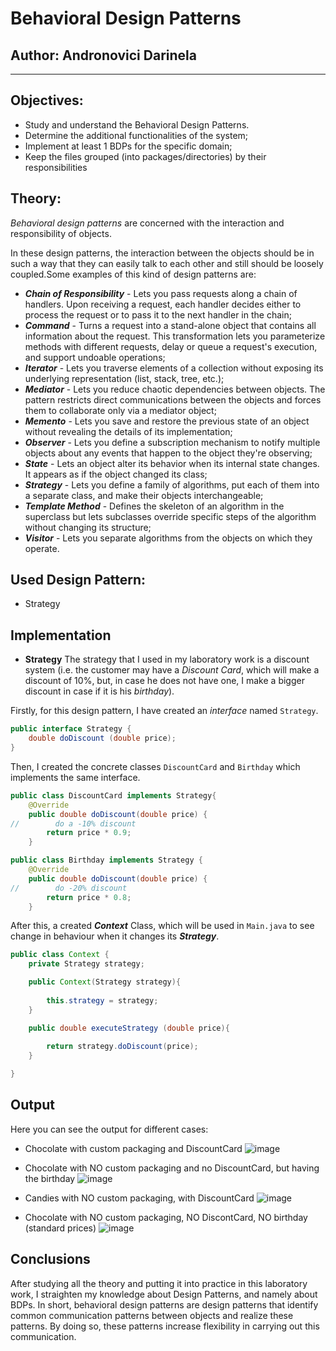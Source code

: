 # Behavioral Design Patterns


## Author: Andronovici Darinela

----

## Objectives:

* Study and understand the Behavioral Design Patterns.
* Determine the additional functionalities of the system;
* Implement at least 1 BDPs for the specific domain;
* Keep the files grouped (into packages/directories) by their responsibilities

## Theory:

*Behavioral design patterns* are concerned with the interaction and responsibility of objects.

In these design patterns, the interaction between the objects should be in such a way that they can easily talk to each other and still should be loosely coupled.Some examples of this kind of design patterns are:
* ***Chain of Responsibility*** - Lets you pass requests along a chain of handlers. Upon receiving a request, each handler decides either to process the request or to pass it to the next handler in the chain;
* ***Command*** - Turns a request into a stand-alone object that contains all information about the request. This transformation lets you parameterize methods with different requests, delay or queue a request's execution, and support undoable operations;
* ***Iterator*** -  Lets you traverse elements of a collection without exposing its underlying representation (list, stack, tree, etc.);
* ***Mediator*** - Lets you reduce chaotic dependencies between objects. The pattern restricts direct communications between the objects and forces them to collaborate only via a mediator object;
* ***Memento*** - Lets you save and restore the previous state of an object without revealing the details of its implementation;
* ***Observer*** - Lets you define a subscription mechanism to notify multiple objects about any events that happen to the object they're observing;
* ***State*** -  Lets an object alter its behavior when its internal state changes. It appears as if the object changed its class;
* ***Strategy*** - Lets you define a family of algorithms, put each of them into a separate class, and make their objects interchangeable;
* ***Template Method*** - Defines the skeleton of an algorithm in the superclass but lets subclasses override specific steps of the algorithm without changing its structure;
* ***Visitor*** - Lets you separate algorithms from the objects on which they operate.

## Used Design Pattern:

* Strategy

## Implementation

* **Strategy**
The strategy that I used in my laboratory work is a discount system (i.e. the customer may have a *Discount Card*, which will make a discount
of 10%, but, in case he does not have one, I make a bigger discount in case if it is his *birthday*).

Firstly, for this design pattern, I have created an *interface* named ```Strategy```.

```java
public interface Strategy {
    double doDiscount (double price);
}

```
Then, I created the concrete classes ```DiscountCard```  and ```Birthday``` which implements the same interface.
```java
public class DiscountCard implements Strategy{
    @Override
    public double doDiscount(double price) {
//        do a -10% discount
        return price * 0.9;
    }
```
```java
public class Birthday implements Strategy {
    @Override
    public double doDiscount(double price) {
//        do -20% discount
        return price * 0.8;
    }
```

After this, a created ***Context*** Class, which will be used in ```Main.java``` to see change in behaviour
when it changes its ***Strategy***.
```java
public class Context {
    private Strategy strategy;

    public Context(Strategy strategy){
        
        this.strategy = strategy;
    }

    public double executeStrategy (double price){
        
        return strategy.doDiscount(price);
    }

}
```

## Output
Here you can see the output for different cases:
* Chocolate with custom packaging and DiscountCard
![image](https://user-images.githubusercontent.com/56044286/145309317-10f67341-58c4-4555-9184-3ddea4ecbd6c.png)

* Chocolate with NO custom packaging and no DiscountCard, but having the birthday
![image](https://user-images.githubusercontent.com/56044286/145309394-fddbf349-1698-4ab7-be2e-d2c4e8915491.png)

* Candies with NO custom packaging, with DiscountCard 
![image](https://user-images.githubusercontent.com/56044286/145309542-02252005-c2c2-4293-9e78-ec073b71a59b.png)

* Chocolate with NO custom packaging, NO DiscontCard, NO birthday (standard prices)
![image](https://user-images.githubusercontent.com/56044286/145309622-a7ccd886-d613-4b6b-8cfe-b30bc6c10d41.png)


## Conclusions
After studying all the theory and putting it into practice in this laboratory work, 
I straighten my knowledge about Design Patterns, and namely about BDPs. In short,
behavioral design patterns are design patterns that identify common communication patterns between objects and realize these patterns. 
By doing so, these patterns increase flexibility in carrying out this communication.
